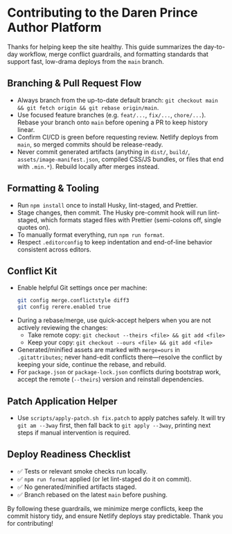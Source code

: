 # Contributing to the Daren Prince Author Platform

Thanks for helping keep the site healthy. This guide summarizes the day-to-day workflow, merge conflict guardrails, and formatting standards that support fast, low-drama deploys from the `main` branch.

## Branching & Pull Request Flow

- Always branch from the up-to-date default branch: `git checkout main && git fetch origin && git rebase origin/main`.
- Use focused feature branches (e.g. `feat/...`, `fix/...`, `chore/...`). Rebase your branch onto `main` before opening a PR to keep history linear.
- Confirm CI/CD is green before requesting review. Netlify deploys from `main`, so merged commits should be release-ready.
- Never commit generated artifacts (anything in `dist/`, `build/`, `assets/image-manifest.json`, compiled CSS/JS bundles, or files that end with `.min.*`). Rebuild locally after merges instead.

## Formatting & Tooling

- Run `npm install` once to install Husky, lint-staged, and Prettier.
- Stage changes, then commit. The Husky pre-commit hook will run lint-staged, which formats staged files with Prettier (semi-colons off, single quotes on).
- To manually format everything, run `npm run format`.
- Respect `.editorconfig` to keep indentation and end-of-line behavior consistent across editors.

## Conflict Kit

- Enable helpful Git settings once per machine:
  ```bash
  git config merge.conflictstyle diff3
  git config rerere.enabled true
  ```
- During a rebase/merge, use quick-accept helpers when you are not actively reviewing the changes:
  - Take remote copy: `git checkout --theirs <file> && git add <file>`
  - Keep your copy: `git checkout --ours <file> && git add <file>`
- Generated/minified assets are marked with `merge=ours` in `.gitattributes`; never hand-edit conflicts there—resolve the conflict by keeping your side, continue the rebase, and rebuild.
- For `package.json` or `package-lock.json` conflicts during bootstrap work, accept the remote (`--theirs`) version and reinstall dependencies.

## Patch Application Helper

- Use `scripts/apply-patch.sh fix.patch` to apply patches safely. It will try `git am --3way` first, then fall back to `git apply --3way`, printing next steps if manual intervention is required.

## Deploy Readiness Checklist

- ✅ Tests or relevant smoke checks run locally.
- ✅ `npm run format` applied (or let lint-staged do it on commit).
- ✅ No generated/minified artifacts staged.
- ✅ Branch rebased on the latest `main` before pushing.

By following these guardrails, we minimize merge conflicts, keep the commit history tidy, and ensure Netlify deploys stay predictable. Thank you for contributing!
